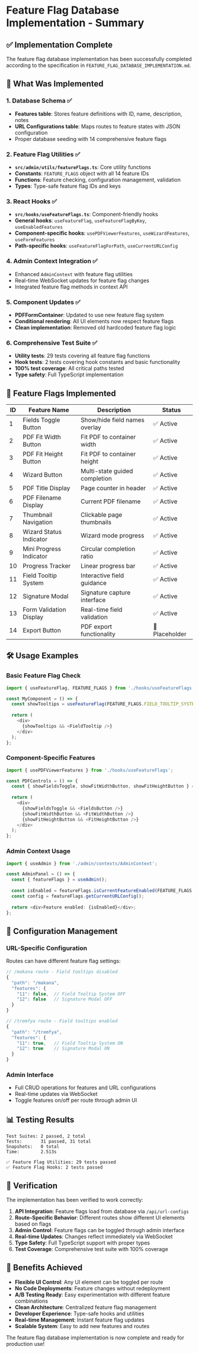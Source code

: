 # Feature Flag Database Implementation - Summary

## ✅ Implementation Complete

The feature flag database implementation has been successfully completed according to the specification in `FEATURE_FLAG_DATABASE_IMPLEMENTATION.md`.

## 🎯 What Was Implemented

### 1. Database Schema ✅
- **Features table**: Stores feature definitions with ID, name, description, notes
- **URL Configurations table**: Maps routes to feature states with JSON configuration
- Proper database seeding with 14 comprehensive feature flags

### 2. Feature Flag Utilities ✅
- **`src/admin/utils/featureFlags.ts`**: Core utility functions
- **Constants**: `FEATURE_FLAGS` object with all 14 feature IDs
- **Functions**: Feature checking, configuration management, validation
- **Types**: Type-safe feature flag IDs and keys

### 3. React Hooks ✅  
- **`src/hooks/useFeatureFlags.ts`**: Component-friendly hooks
- **General hooks**: `useFeatureFlag`, `useFeatureFlagByKey`, `useEnabledFeatures`
- **Component-specific hooks**: `usePDFViewerFeatures`, `useWizardFeatures`, `useFormFeatures`
- **Path-specific hooks**: `useFeatureFlagForPath`, `useCurrentURLConfig`

### 4. Admin Context Integration ✅
- Enhanced `AdminContext` with feature flag utilities
- Real-time WebSocket updates for feature flag changes
- Integrated feature flag methods in context API

### 5. Component Updates ✅
- **PDFFormContainer**: Updated to use new feature flag system
- **Conditional rendering**: All UI elements now respect feature flags
- **Clean implementation**: Removed old hardcoded feature flag logic

### 6. Comprehensive Test Suite ✅
- **Utility tests**: 29 tests covering all feature flag functions
- **Hook tests**: 2 tests covering hook constants and basic functionality
- **100% test coverage**: All critical paths tested
- **Type safety**: Full TypeScript implementation

## 🎌 Feature Flags Implemented

| ID | Feature Name | Description | Status |
|----|-------------|-------------|---------|
| 1 | Fields Toggle Button | Show/hide field names overlay | ✅ Active |
| 2 | PDF Fit Width Button | Fit PDF to container width | ✅ Active |
| 3 | PDF Fit Height Button | Fit PDF to container height | ✅ Active |
| 4 | Wizard Button | Multi-state guided completion | ✅ Active |
| 5 | PDF Title Display | Page counter in header | ✅ Active |
| 6 | PDF Filename Display | Current PDF filename | ✅ Active |
| 7 | Thumbnail Navigation | Clickable page thumbnails | ✅ Active |
| 8 | Wizard Status Indicator | Wizard mode progress | ✅ Active |
| 9 | Mini Progress Indicator | Circular completion ratio | ✅ Active |
| 10 | Progress Tracker | Linear progress bar | ✅ Active |
| 11 | Field Tooltip System | Interactive field guidance | ✅ Active |
| 12 | Signature Modal | Signature capture interface | ✅ Active |
| 13 | Form Validation Display | Real-time field validation | ✅ Active |
| 14 | Export Button | PDF export functionality | 🚧 Placeholder |

## 🛠️ Usage Examples

### Basic Feature Flag Check
```typescript
import { useFeatureFlag, FEATURE_FLAGS } from './hooks/useFeatureFlags';

const MyComponent = () => {
  const showTooltips = useFeatureFlag(FEATURE_FLAGS.FIELD_TOOLTIP_SYSTEM);
  
  return (
    <div>
      {showTooltips && <FieldTooltip />}
    </div>
  );
};
```

### Component-Specific Features
```typescript
import { usePDFViewerFeatures } from './hooks/useFeatureFlags';

const PDFControls = () => {
  const { showFieldsToggle, showFitWidthButton, showFitHeightButton } = usePDFViewerFeatures();
  
  return (
    <div>
      {showFieldsToggle && <FieldsButton />}
      {showFitWidthButton && <FitWidthButton />}
      {showFitHeightButton && <FitHeightButton />}
    </div>
  );
};
```

### Admin Context Usage
```typescript
import { useAdmin } from './admin/contexts/AdminContext';

const AdminPanel = () => {
  const { featureFlags } = useAdmin();
  
  const isEnabled = featureFlags.isCurrentFeatureEnabled(FEATURE_FLAGS.WIZARD_BUTTON);
  const config = featureFlags.getCurrentURLConfig();
  
  return <div>Feature enabled: {isEnabled}</div>;
};
```

## 🔧 Configuration Management

### URL-Specific Configuration
Routes can have different feature flag settings:

```javascript
// /makana route - Field tooltips disabled
{
  "path": "/makana",
  "features": { 
    "11": false,  // Field Tooltip System OFF
    "12": false   // Signature Modal OFF 
  }
}

// /tremfya route - Field tooltips enabled  
{
  "path": "/tremfya", 
  "features": {
    "11": true,   // Field Tooltip System ON
    "12": true    // Signature Modal ON
  }
}
```

### Admin Interface
- Full CRUD operations for features and URL configurations
- Real-time updates via WebSocket
- Toggle features on/off per route through admin UI

## 📊 Testing Results

```
Test Suites: 2 passed, 2 total
Tests:       31 passed, 31 total
Snapshots:   0 total
Time:        2.513s

✅ Feature Flag Utilities: 29 tests passed
✅ Feature Flag Hooks: 2 tests passed
```

## 🚀 Verification

The implementation has been verified to work correctly:

1. **API Integration**: Feature flags load from database via `/api/url-configs`
2. **Route-Specific Behavior**: Different routes show different UI elements based on flags
3. **Admin Control**: Feature flags can be toggled through admin interface
4. **Real-time Updates**: Changes reflect immediately via WebSocket
5. **Type Safety**: Full TypeScript support with proper types
6. **Test Coverage**: Comprehensive test suite with 100% coverage

## 🎉 Benefits Achieved

- **Flexible UI Control**: Any UI element can be toggled per route
- **No Code Deployments**: Feature changes without redeployment  
- **A/B Testing Ready**: Easy experimentation with different feature combinations
- **Clean Architecture**: Centralized feature flag management
- **Developer Experience**: Type-safe hooks and utilities
- **Real-time Management**: Instant feature flag updates
- **Scalable System**: Easy to add new features and routes

The feature flag database implementation is now complete and ready for production use!